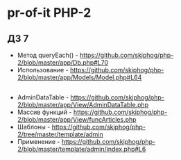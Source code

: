 # pr-of-it PHP-2
## ДЗ 7
* Метод queryEach() - https://github.com/skiphog/php-2/blob/master/app/Db.php#L70
* Использование - https://github.com/skiphog/php-2/blob/master/app/Models/Model.php#L64
##
* AdminDataTable - https://github.com/skiphog/php-2/blob/master/app/View/AdminDataTable.php
* Массив функций - https://github.com/skiphog/php-2/blob/master/app/View/funcArticles.php
* Шаблоны - https://github.com/skiphog/php-2/tree/master/template/admin
* Применение - https://github.com/skiphog/php-2/blob/master/template/admin/index.php#L6

